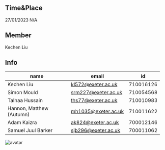 ## Time&Place
27/01/2023 N/A

## Member
Kechen Liu

## Info
| name | email | id |
| ---- | ----- | -- |
| Kechen Liu | kl572@exeter.ac.uk | 710016126 |
| Simon Mould | srm227@exeter.ac.uk | 710054568 |
| Talhaa Hussain | ths77@exeter.ac.uk | 710010983 |
| Hannon, Matthew (Autumn) | mh1035@exeter.ac.uk | 710011622 |
| Adam Kaizra | ak824@exeter.ac.uk | 700012146 |
| Samuel Juul Barker | sjb296@exeter.ac.uk | 700011062 |

![avatar](https://github.com/kechenkristin/SoftwareEngineering/blob/main/img/submit.png)

